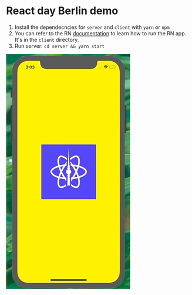 # React day Berlin demo

1. Install the dependecncies for `server` and `client` with `yarn` or `npm`
2. You can refer to the RN [documentation](https://facebook.github.io/react-native/docs/getting-started) 
to learn how to run the RN app. It's in the `client` directory.
3. Run server: `cd server && yarn start`

![demo](./demo.gif)
